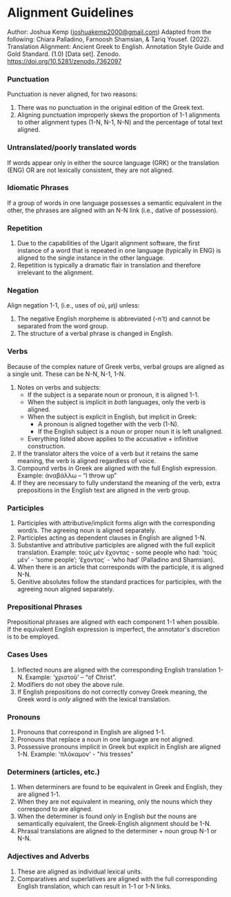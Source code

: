# Alignment Guidelines
Author: Joshua Kemp (joshuakemp2000@gmail.com)
Adapted from the following:
Chiara Palladino, Farnoosh Shamsian, & Tariq Yousef. (2022). Translation Alignment: Ancient Greek to English. Annotation Style Guide and Gold Standard. (1.0) [Data set]. Zenodo. https://doi.org/10.5281/zenodo.7362097
### Punctuation
Punctuation is never aligned, for two reasons:
  1. There was no punctuation in the original edition of the Greek text.
  2. Aligning punctuation improperly skews the proportion of 1-1 alignments to other alignment types (1-N, N-1, N-N) and the percentage of total text aligned.

### Untranslated/poorly translated words
If words appear only in either the source language (GRK) or the translation (ENG) OR are not lexically consistent, they are not aligned.

### Idiomatic Phrases
If a group of words in one language possesses a semantic equivalent in the other, the phrases are aligned with an N-N link (i.e., dative of possession).

### Repetition
1. Due to the capabilities of the Ugarit alignment software, the first instance of a word that is repeated in one language (typically in ENG) is aligned to the single instance in the other language.
2. Repetition is typically a dramatic flair in translation and therefore irrelevant to the alignment.

### Negation
Align negation 1-1, (i.e., uses of οὐ, μή) unless:
  1. The negative English morpheme is abbreviated (-n't) and cannot be separated from the word group.
  2. The structure of a verbal phrase is changed in English.

### Verbs
Because of the complex nature of Greek verbs, verbal groups are aligned as a single unit. These can be N-N, N-1, 1-N.
1. Notes on verbs and subjects:
   - If the subject is a separate noun or pronoun, it is aligned 1-1.
   - When the subject is implicit in *both* languages, only the verb is aligned.
   - When the subject is explicit in English, but implicit in Greek:
     - A pronoun is aligned together with the verb (1-N).
     - If the English subject is a noun or proper noun it is left unaligned.
   - Everything listed above applies to the accusative + infinitive construction.
2. If the translator alters the voice of a verb but it retains the same meaning, the verb is aligned regardless of voice.
3. Compound verbs in Greek are aligned with the full English expression. Example: ἀναβάλλω – “I throw up”
4. If they are necessary to fully understand the meaning of the verb, extra prepositions in the English text are aligned in the verb group.

### Participles
1. Participles with attributive/implicit forms align with the corresponding word/s. The agreeing noun is aligned separately.
2. Participles acting as dependent clauses in English are aligned 1-N.
3. Substantive and attributive participles are aligned with the full explicit translation. Example: τούς μέν ἔχοντας - some people who had: ‘τούς μέν’ - ‘some people’; ‘ἔχοντας᾽ - ‘who had’ (Palladino and  Shamsian). 
4. When there is an article that corresponds with the participle, it is aligned N-N. 
5. Genitive absolutes follow the standard practices for participles, with the agreeing noun aligned separately.

### Prepositional Phrases
 Prepositional phrases are aligned with each component 1-1 when possible. If the equivalent English expression is imperfect, the annotator's discretion is to be employed.
 
### Cases Uses
1. Inflected nouns are aligned with the corresponding English translation 1-N. Example: ‘χριστοῦ’ – “of Christ”.
2. Modifiers do not obey the above rule.
3. If English prepositions do not correctly convey Greek meaning, the Greek word is *only* aligned with the lexical translation.

### Pronouns
1. Pronouns that correspond in English are aligned 1-1.
2. Pronouns that replace a noun in one language are not aligned.
3. Possessive pronouns implicit in Greek but explicit in English are aligned 1-N. Example: 'πλόκαμον' - "*his* tresses"

### Determiners (articles, etc.)
1. When determiners are found to be equivalent in Greek and English, they are aligned 1-1.
2. When they are not equivalent in meaning, only the nouns which they correspond to are aligned.
3. When the determiner is found *only* in English *but* the nouns are semantically equivalent, the Greek-English alignment should be 1-N.
4. Phrasal translations are aligned to the determiner + noun group N-1 or N-N.

### Adjectives and Adverbs
1. These are aligned as individual lexical units.
2. Comparatives and superlatives are aligned with the full corresponding English translation, which can result in 1-1 or 1-N links.

